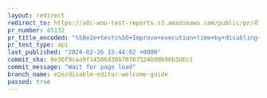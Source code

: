 ```yaml
---
layout: redirect
redirect_to: https://a8c-woo-test-reports.s3.amazonaws.com/public/pr/45132/api/index.html
pr_number: 45132
pr_title_encoded: "%5Be2e+tests%5D+Improve+execution+time+by+disabling+the+welcomeGuide+feature+instead+of+waiting+for+the+modal"
pr_test_type: api
last_published: "2024-02-26 15:44:02 +0000"
commit_sha: 8e36f9caa9f14506d38b70707524b90b96b3d6c1
commit_message: "Wait for page load"
branch_name: e2e/disable-editor-welcome-guide
passed: true
---
```

